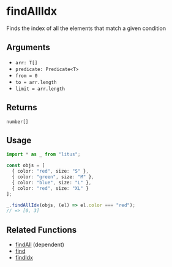 # findAllIdx

Finds the index of all the elements that match a given condition

## Arguments

- `arr: T[]`
- `predicate: Predicate<T>`
- `from = 0`
- `to = arr.length`
- `limit = arr.length`

## Returns

`number[]`

## Usage

```ts
import * as _ from "litus";

const objs = [
  { color: "red", size: "S" },
  { color: "green", size: "M" },
  { color: "blue", size: "L" },
  { color: "red", size: "XL" }
];

_.findAllIdx(objs, (el) => el.color === "red");
// => [0, 3]
```

## Related Functions

- [findAll](findAll.md) (dependent)
- [find](find.md)
- [findIdx](findIdx.md)
